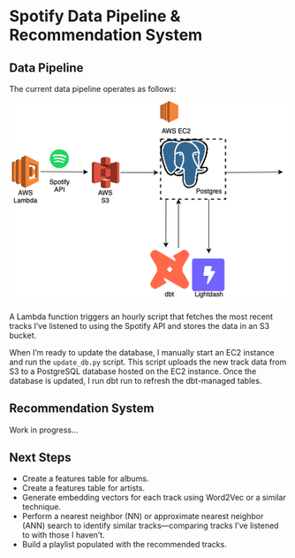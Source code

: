 # Spotify Data Pipeline & Recommendation System

## Data Pipeline

The current data pipeline operates as follows:

![Data Pipeline](images/spotify_recommendations_pipeline.png)

A Lambda function triggers an hourly script that fetches the most recent tracks I’ve listened to using the Spotify API and stores the data in an S3 bucket.

When I’m ready to update the database, I manually start an EC2 instance and run the `update_db.py` script. This script uploads the new track data from S3 to a PostgreSQL database hosted on the EC2 instance. Once the database is updated, I run dbt run to refresh the dbt-managed tables.

## Recommendation System

Work in progress…

## Next Steps

- Create a features table for albums.
- Create a features table for artists.
- Generate embedding vectors for each track using Word2Vec or a similar technique.
- Perform a nearest neighbor (NN) or approximate nearest neighbor (ANN) search to identify similar tracks—comparing tracks I’ve listened to with those I haven’t.
- Build a playlist populated with the recommended tracks.

